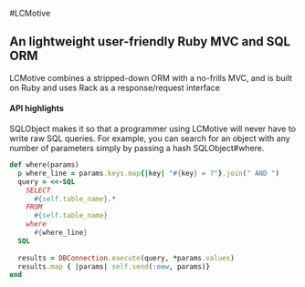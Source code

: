 #LCMotive

## An lightweight user-friendly Ruby MVC and SQL ORM

LCMotive combines a stripped-down ORM with a no-frills MVC, and is built on Ruby and uses Rack as a response/request interface

#### API highlights

SQLObject makes it so that a programmer using LCMotive will never have to write raw SQL queries. For example, you can search for an object with any number of parameters simply by passing a hash SQLObject#where.

````Ruby
def where(params)
  p where_line = params.keys.map{|key| "#{key} = ?"}.join(" AND ")
  query = <<-SQL
    SELECT
      #{self.table_name}.*
    FROM
      #{self.table_name}
    where
      #{where_line}
  SQL
  
  results = DBConnection.execute(query, *params.values)
  results.map { |params| self.send(:new, params)}
end
````
